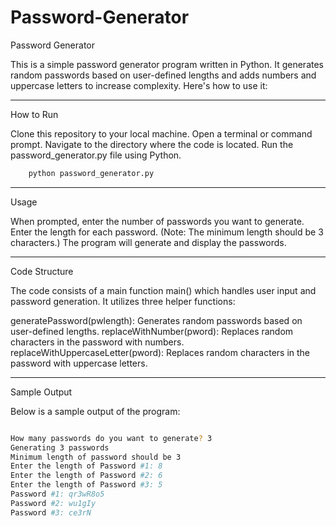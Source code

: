 # Password-Generator

Password Generator


This is a simple password generator program written in Python. It generates random passwords based on user-defined lengths and adds numbers and uppercase letters to increase complexity. Here's how to use it:

------------

How to Run



Clone this repository to your local machine.
Open a terminal or command prompt.
Navigate to the directory where the code is located.
Run the password_generator.py file using Python.


```bash
    python password_generator.py
```


-------------

Usage



When prompted, enter the number of passwords you want to generate.
Enter the length for each password. (Note: The minimum length should be 3 characters.)
The program will generate and display the passwords.

-----------


Code Structure



The code consists of a main function main() which handles user input and password generation. It utilizes three helper functions:

generatePassword(pwlength): Generates random passwords based on user-defined lengths.
replaceWithNumber(pword): Replaces random characters in the password with numbers.
replaceWithUppercaseLetter(pword): Replaces random characters in the password with uppercase letters.



---------------
Sample Output


Below is a sample output of the program:

```bash

How many passwords do you want to generate? 3
Generating 3 passwords
Minimum length of password should be 3
Enter the length of Password #1: 8
Enter the length of Password #2: 6
Enter the length of Password #3: 5
Password #1: qr3wR8o5
Password #2: wu1gIy
Password #3: ce3rN

```
